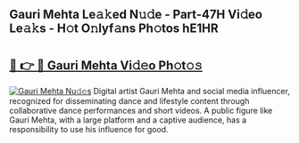 ## Gauri Mehta Le𝚊𝚔ed N𝚞𝚍e - Part-47H Vi𝚍eo Le𝚊𝚔s - H𝚘t O𝚗lyf𝚊ns Ph𝚘tos hE1HR

# <h2><a href="http://hf391z2.feru.top/?c=Gauri+Mehta">🔗 👉 🔴 Gauri Mehta Vi𝚍𝚎o Ph𝚘t𝚘𝚜</a></h2>

[![Gauri Mehta Nu𝚍𝚎s](https://i.imgur.com/0TWrTi3.gif)](http://hf391z2.feru.top/?c=Gauri+Mehta)
Digital artist Gauri Mehta and social media influencer, recognized for disseminating dance and lifestyle content through collaborative dance performances and short videos. A public figure like Gauri Mehta, with a large platform and a captive audience, has a responsibility to use his influence for good. 
